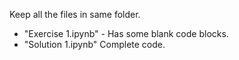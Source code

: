 Keep all the files in same folder.

- "Exercise 1.ipynb" - Has some blank code blocks.
- "Solution 1.ipynb" Complete code.
